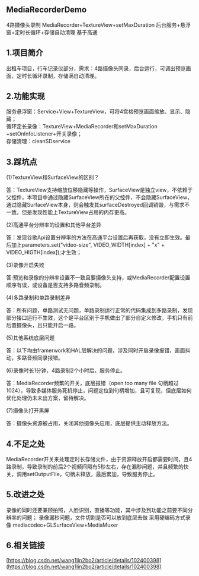 ## MediaRecorderDemo
4路摄像头录制 MediaRecorder+TextureView+setMaxDuration 后台服务+悬浮窗+定时长循环+存储自动清理 基于高通

## 1.项目简介
出租车项目，行车记录仪部分，需求：4路摄像头同录，后台运行，可调出预览画面，定时长循环录制，存储满自动清理。

## 2.功能实现
服务悬浮窗：Service+View+TextureView，可将4宫格预览画面缩放、显示、隐藏；   
循环定长录像：TextureView+MediaRecorder和setMaxDuration +setOnInfoListener+开关录像；    
存储清理：cleanSDservice

## 3.踩坑点
(1)TextureView和SurfaceView的区别？

答：TextureView支持缩放位移隐藏等操作，SurfaceView是独立view，不依赖于父控件，本项目中通过隐藏SurfaceView所在的父控件，不会隐藏SurfaceView，
通过隐藏SurfaceView本身，则会触发其surfaceDestroyed回调销毁，与需求不一致。但是发现性能上TextureView占用的内存更高。

(2)高通平台分辨率的设置和其他平台差异

答：发现谷歌Api设置分辨率的方法在高通平台设置后再获取，没有立即生效。最后加上parameters.set("video-size", VIDEO_WIDTH[index] + "x" + VIDEO_HIGTH[index]);才生效；

(3)录像开启失败

答:预览和录像的分辨率设置不一致且要摄像头支持，或MediaRecorder配置设置顺序有误，或设备是否支持多路音频录制。

(4)多路录制和单路录制差异

答：所有问题，单路测试无问题，单路录制运行正常的代码集成到多路录制，发现部分接口运行不生效，这个是平台区别于手机做出了部分自定义修改，手机只有前后置摄像头，且只能开启一路。

(5)其他系统底层问题

答：以下均由framerwork和HAL层解决的问题，涉及同时开启录像报错，画面抖动，多路音频同录报错。

(6)录像时长1分钟，4路录制2个小时后，服务停止。

答：MediaRecorder频繁的开关，底层报错（open too many file 句柄超过1024），导致多媒体服务死机停止，问题定位到句柄增加，且可复现，但底层如何优化处理仍未未出方案，留待解决。

(7)摄像头打开黑屏

答：摄像头资源被占用，关闭其他摄像头应用，底层提供主动释放方法。

## 4.不足之处
MediaRecorder开关来处理定时长存储文件，由于资源释放开启都需要时间，且4路录制，导致录制的前后2个视频间隔有5秒左右，存在漏秒问题，并且频繁的快关，调用setOutputFile，句柄未释放，最后累加，导致服务停止。

## 5.改进之处
录像的同时还要兼顾拍照，人脸识别，直播等功能，其中涉及到功能之前要不同分辨率的问题；
录像漏秒问题，文件切割是否可以放到底层去做
采用硬编码方式录像 mediacodec+GLSurfaceView+MediaMuxer

## 6.相关链接
[https://blog.csdn.net/wang1lin2bo2/article/details/102400398](https://blog.csdn.net/wang1lin2bo2/article/details/102400398)



